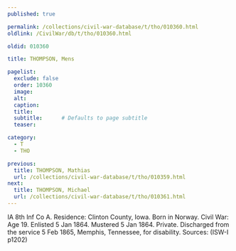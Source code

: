 ```yaml
---
published: true

permalink: /collections/civil-war-database/t/tho/010360.html
oldlink: /CivilWar/db/t/tho/010360.html

oldid: 010360

title: THOMPSON, Mens

pagelist:
  exclude: false
  order: 10360
  image: 
  alt:
  caption:
  title:
  subtitle:      # Defaults to page subtitle
  teaser:

category: 
  - T 
  - THO

previous:
  title: THOMPSON, Mathias
  url: /collections/civil-war-database/t/tho/010359.html  
next:
  title: THOMPSON, Michael
  url: /collections/civil-war-database/t/tho/010361.html   
---
```

IA 8th Inf Co A. Residence: Clinton County, Iowa. Born in Norway. Civil War: Age 19. Enlisted 5 Jan 1864. Mustered 5 Jan 1864. Private. Discharged from the service 5 Feb 1865, Memphis, Tennessee, for disability. Sources: (ISW-I p1202)